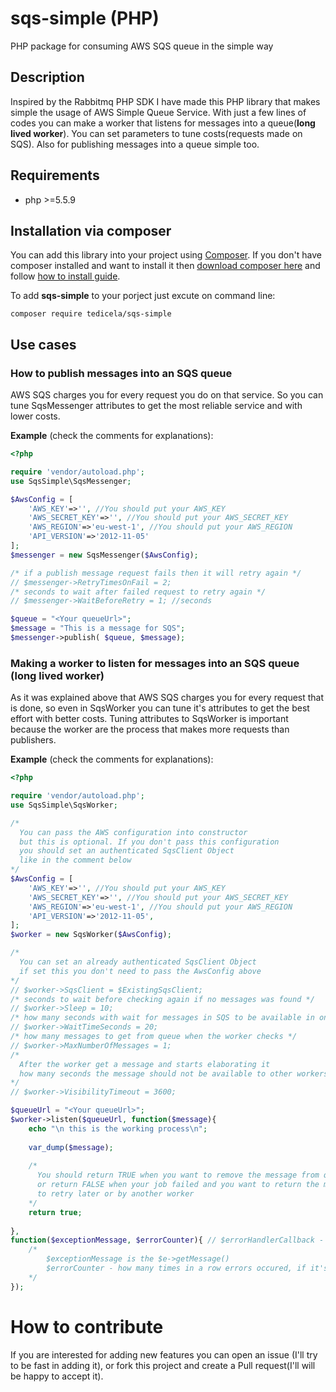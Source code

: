 # sqs-simple (PHP)
PHP package for consuming AWS SQS queue in the simple way

## Description
Inspired by the Rabbitmq PHP SDK I have made this PHP library that makes simple the usage of AWS Simple Queue Service. With just a few lines of codes you can make a worker that listens for messages into a queue(**long lived worker**). You can set parameters to tune costs(requests made on SQS). Also for publishing messages into a queue simple too.

## Requirements
- php >=5.5.9

## Installation via composer
You can add this library into your project using [Composer](https://getcomposer.org). If you don't have composer installed and want to install it then [download composer here](https://getcomposer.org/download/) and follow [how to install guide](https://getcomposer.org/doc/00-intro.md). 

To add **sqs-simple** to your porject just excute on command line:
```
composer require tedicela/sqs-simple
```

## Use cases

### How to publish messages into an SQS queue
AWS SQS charges you for every request you do on that service. So you can tune SqsMessenger attributes to get the most reliable service and with lower costs.

**Example** (check the comments for explanations):
```php
<?php

require 'vendor/autoload.php';
use SqsSimple\SqsMessenger;

$AwsConfig = [
    'AWS_KEY'=>'', //You should put your AWS_KEY 
    'AWS_SECRET_KEY'=>'', //You should put your AWS_SECRET_KEY 
    'AWS_REGION'=>'eu-west-1', //You should put your AWS_REGION 
    'API_VERSION'=>'2012-11-05'
];
$messenger = new SqsMessenger($AwsConfig);

/* if a publish message request fails then it will retry again */
// $messenger->RetryTimesOnFail = 2;
/* seconds to wait after failed request to retry again */
// $messenger->WaitBeforeRetry = 1; //seconds

$queue = "<Your queueUrl>";
$message = "This is a message for SQS";
$messenger->publish( $queue, $message);
```

### Making a worker to listen for messages into an SQS queue (long lived worker)
As it was explained above that AWS SQS charges you for every request that is done, so even in SqsWorker you can tune it's attributes to get the best effort with better costs. Tuning attributes to SqsWorker is important because the worker are the process that makes more requests than publishers.

**Example** (check the comments for explanations):
```php
<?php

require 'vendor/autoload.php';
use SqsSimple\SqsWorker;

/*
  You can pass the AWS configuration into constructor
  but this is optional. If you don't pass this configuration 
  you should set an authenticated SqsClient Object 
  like in the comment below
*/
$AwsConfig = [
    'AWS_KEY'=>'', //You should put your AWS_KEY 
    'AWS_SECRET_KEY'=>'', //You should put your AWS_SECRET_KEY 
    'AWS_REGION'=>'eu-west-1', //You should put your AWS_REGION 
    'API_VERSION'=>'2012-11-05',
];
$worker = new SqsWorker($AwsConfig);

/*
  You can set an already authenticated SqsClient Object
  if set this you don't need to pass the AwsConfig above
*/
// $worker->SqsClient = $ExistingSqsClient;
/* seconds to wait before checking again if no messages was found */
// $worker->Sleep = 10;
/* how many seconds with wait for messages in SQS to be available in one check */
// $worker->WaitTimeSeconds = 20;
/* how many messages to get from queue when the worker checks */
// $worker->MaxNumberOfMessages = 1;
/*    
  After the worker get a message and starts elaborating it 
  how many seconds the message should not be available to other workers
*/
// $worker->VisibilityTimeout = 3600;

$queueUrl = "<Your queueUrl>";
$worker->listen($queueUrl, function($message){
    echo "\n this is the working process\n";
    
    var_dump($message);
    
    /*
      You should return TRUE when you want to remove the message from queue (ACK) 
      or return FALSE when your job failed and you want to return the message back to queue(NACK) 
      to retry later or by another worker
    */
    return true;
    
},
function($exceptionMessage, $errorCounter){ // $errorHandlerCallback - this is optional as parameter
	/*
		$exceptionMessage is the $e->getMessage()
		$errorCounter - how many times in a row errors occured, if it's 5 then listening will stop
	*/
});
```

# How to contribute
If you are interested for adding new features you can open an issue (I'll try to be fast in adding it), or fork this project and create a Pull request(I'll will be happy to accept it).
